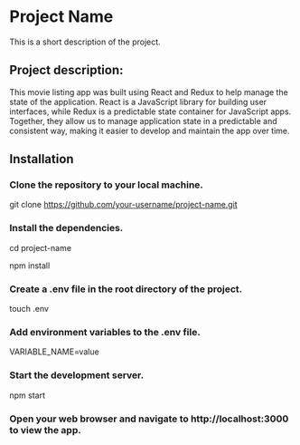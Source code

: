 <h1>Project Name</h1>
This is a short description of the project.

<h2>Project description:</h2>
This movie listing app was built using React and Redux to help manage the state of the application. React is a JavaScript library for building user interfaces, while Redux is a predictable state container for JavaScript apps. Together, they allow us to manage application state in a predictable and consistent way, making it easier to develop and maintain the app over time.

<h2>Installation</h2>

<h3>Clone the repository to your local machine.</h3>

git clone https://github.com/your-username/project-name.git

<h3>Install the dependencies.</h3>

cd project-name

npm install

<h3>Create a .env file in the root directory of the project.</h3>

touch .env

<h3>Add environment variables to the .env file.</h3>

VARIABLE_NAME=value

<h3>Start the development server.</h3>

npm start

<h3>Open your web browser and navigate to http://localhost:3000 to view the app.</h3>
